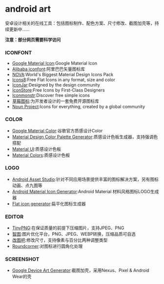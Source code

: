 
# android art
安卓设计相关的在线工具：包括图标制作、配色方案、尺寸修改、截图加壳等，持续更新中……

**注意：部分网页需要科学访问**

### ICONFONT
- [Google Material Icon](https://design.google.com/icons/):Google Material Icon
- [Alibaba iconfont](http://www.iconfont.cn/plus):阿里巴巴矢量图标库
- [NOVA](http://www.webalys.com/nova/):World's Biggest Material Design Icons Pack
- [Icons8](https://icons8.com/):Free Flat Icons in any format, size and color
- [IconJar](https://geticonjar.com/freebies/):Designed by the design community
- [IconStore](https://iconstore.co/):Free Icons by First-Class Designers
- [Iconmonstr](https://iconmonstr.com/):Discover free simple icons
- [草莓图标](http://chuangzaoshi.com/icon/):为开发者设计的一套免费开源图标库
- [Noun Project](https://thenounproject.com/):Icons for everything, created by a global community

### COLOR
- [Google Material Color](https://material.google.com/style/color.html):谷歌官方质感设计Color
- [Material Design Color Palette Generator](https://www.materialpalette.com/):质感设计色板生成器，支持强调色搭配
- [Material UI](https://www.materialui.co/colors):质感设计色板
- [Material Colors](http://materialcolors.com/):质感设计色板

### LOGO
- [Android Asset Studio](https://romannurik.github.io/AndroidAssetStudio/index.html):针对不同应用场景提供丰富的图标解决方案，另有图标动画、点九图等  
- [Android Material Icon Generator](http://jaqen.me/mdpub/):Android Material 材料风格图标LOGO生成器
- [Flat icon generator](https://flat-icon.surge.sh/):扁平化图标生成器

### EDITOR
- [TinyPNG](https://tinypng.com/):在保证质量的前提下压缩图片，支持JPEG、PNG
- [智图](http://zhitu.isux.us/):图片优化平台，PNG、JPEG、WEBP转换，压缩品质可自选
- [改图吧](http://www.gaituba.com/):修改尺寸，支持像素与百分比两种调整类型
- [Roundcorner](http://www.atool.org/roundcorner.php):对图标进行圆角化处理

### SCREENSHOT
- [Google Device Art Generator](https://developer.android.com/distribute/tools/promote/device-art.html):截图加壳，采用Nexus、Pixel & Android Wear的壳
